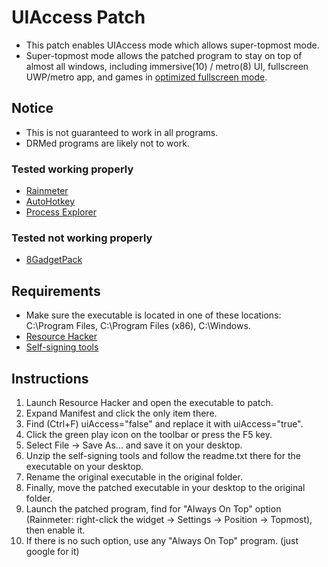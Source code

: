 # UIAccess Patch
* This patch enables UIAccess mode which allows super-topmost mode.
* Super-topmost mode allows the patched program to stay on top of almost all windows, including immersive(10) / metro(8) UI, fullscreen UWP/metro app, and games in [optimized fullscreen mode](https://devblogs.microsoft.com/directx/demystifying-full-screen-optimizations/).

## Notice
* This is not guaranteed to work in all programs.
* DRMed programs are likely not to work.

### Tested working properly
* [Rainmeter](https://www.rainmeter.net/)
* [AutoHotkey](https://www.autohotkey.com/)
* [Process Explorer](https://docs.microsoft.com/en-us/sysinternals/downloads/process-explorer)

### Tested not working properly
* [8GadgetPack](https://8gadgetpack.net/)

## Requirements
* Make sure the executable is located in one of these locations: C:\Program Files, C:\Program Files (x86), C:\Windows.
* [Resource Hacker](http://www.angusj.com/resourcehacker/)
* [Self-signing tools](https://github.com/Ingan121/files/raw/master/SelfSignTool.zip)
 
## Instructions
1. Launch Resource Hacker and open the executable to patch.
2. Expand Manifest and click the only item there.
3. Find (Ctrl+F) uiAccess="false" and replace it with uiAccess="true".
4. Click the green play icon on the toolbar or press the F5 key.
5. Select File → Save As... and save it on your desktop.
6. Unzip the self-signing tools and follow the readme.txt there for the executable on your desktop.
7. Rename the original executable in the original folder.
8. Finally, move the patched executable in your desktop to the original folder.
9. Launch the patched program, find for "Always On Top" option (Rainmeter: right-click the widget → Settings → Position → Topmost), then enable it.
10. If there is no such option, use any "Always On Top" program. (just google for it)
